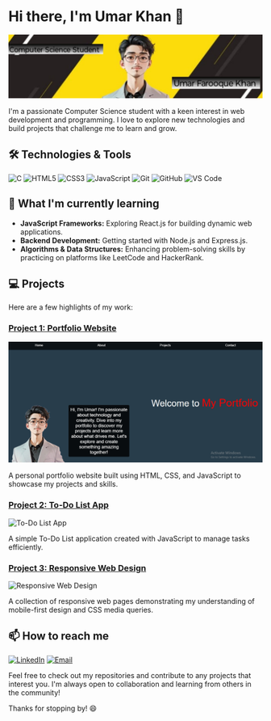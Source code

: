 # Hi there, I'm Umar Khan 👋

![Profile Banner](banner.jpeg)

I'm a passionate Computer Science student with a keen interest in web development and programming. I love to explore new technologies and build projects that challenge me to learn and grow.

## 🛠️ Technologies & Tools

![C](https://img.shields.io/badge/C-00599C?style=for-the-badge&logo=c&logoColor=white)
![HTML5](https://img.shields.io/badge/HTML5-E34F26?style=for-the-badge&logo=html5&logoColor=white)
![CSS3](https://img.shields.io/badge/CSS3-1572B6?style=for-the-badge&logo=css3&logoColor=white)
![JavaScript](https://img.shields.io/badge/JavaScript-F7DF1E?style=for-the-badge&logo=javascript&logoColor=black)
![Git](https://img.shields.io/badge/Git-F05032?style=for-the-badge&logo=git&logoColor=white)
![GitHub](https://img.shields.io/badge/GitHub-181717?style=for-the-badge&logo=github&logoColor=white)
![VS Code](https://img.shields.io/badge/VS%20Code-007ACC?style=for-the-badge&logo=visual-studio-code&logoColor=white)

## 🌱 What I'm currently learning

- **JavaScript Frameworks:** Exploring React.js for building dynamic web applications.
- **Backend Development:** Getting started with Node.js and Express.js.
- **Algorithms & Data Structures:** Enhancing problem-solving skills by practicing on platforms like LeetCode and HackerRank.

## 💻 Projects

Here are a few highlights of my work:

### [Project 1: Portfolio Website](https://github.com/umar-farooque-k/My-Portfolio)
![Portfolio Website](portfolio.png)

A personal portfolio website built using HTML, CSS, and JavaScript to showcase my projects and skills.

### [Project 2: To-Do List App](https://github.com/yourusername/todo-list-app)
![To-Do List App](https://via.placeholder.com/600x400.png?text=To-Do+List+App)

A simple To-Do List application created with JavaScript to manage tasks efficiently.

### [Project 3: Responsive Web Design](https://github.com/yourusername/responsive-web-design)
![Responsive Web Design](https://via.placeholder.com/600x400.png?text=Responsive+Web+Design)

A collection of responsive web pages demonstrating my understanding of mobile-first design and CSS media queries.

## 📫 How to reach me

[![LinkedIn](https://img.shields.io/badge/LinkedIn-0077B5?style=for-the-badge&logo=linkedin&logoColor=white)](https://www.linkedin.com/in/umar-khan-a1a6342a4)
[![Email](https://img.shields.io/badge/Email-D14836?style=for-the-badge&logo=gmail&logoColor=white)](mailto:umarfk55@gmail.com)

Feel free to check out my repositories and contribute to any projects that interest you. I'm always open to collaboration and learning from others in the community!

Thanks for stopping by! 😄
